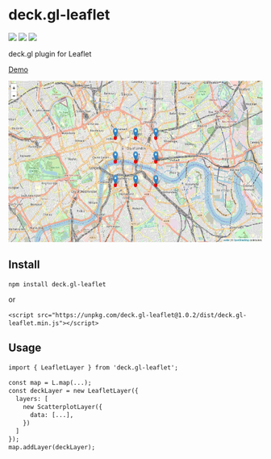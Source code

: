 # deck.gl-leaflet

[![](https://img.shields.io/npm/dm/deck.gl-leaflet)](https://www.npmjs.com/package/deck.gl-leaflet)
[![](https://img.shields.io/david/zakjan/deck.gl-leaflet)](https://www.npmjs.com/package/deck.gl-leaflet)
[![](https://img.shields.io/bundlephobia/min/deck.gl-leaflet)](https://www.npmjs.com/package/deck.gl-leaflet)

deck.gl plugin for Leaflet

[Demo](https://zakjan.github.io/deck.gl-leaflet/)

<img src="docs/screenshot@2x.jpg" alt="Screenshot" width="640" height="320">

## Install

```
npm install deck.gl-leaflet
```

or

```
<script src="https://unpkg.com/deck.gl-leaflet@1.0.2/dist/deck.gl-leaflet.min.js"></script>
```

## Usage

```
import { LeafletLayer } from 'deck.gl-leaflet';
```

```
const map = L.map(...);
const deckLayer = new LeafletLayer({
  layers: [
    new ScatterplotLayer({
      data: [...],
    })
  ]
});
map.addLayer(deckLayer);
```